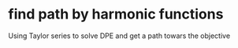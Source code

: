 # find path by harmonic functions
 Using Taylor series to solve DPE and get a path towars the objective 
